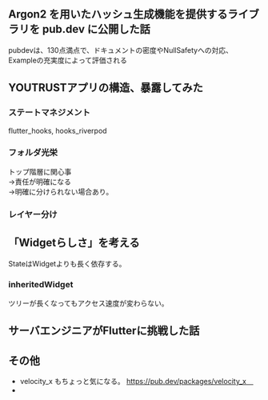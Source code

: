 ## Argon2 を用いたハッシュ生成機能を提供するライブラリを pub.dev に公開した話

pubdevは、130点満点で、ドキュメントの密度やNullSafetyへの対応、Exampleの充実度によって評価される  

## YOUTRUSTアプリの構造、暴露してみた

### ステートマネジメント
flutter_hooks, hooks_riverpod  

### フォルダ光栄
トップ階層に関心事  
→責任が明確になる  
→明確に分けられない場合あり。  

### レイヤー分け

## 「Widgetらしさ」を考える
StateはWidgetよりも長く依存する。

### inheritedWidget
ツリーが長くなってもアクセス速度が変わらない。


## サーバエンジニアがFlutterに挑戦した話

## その他
- velocity_x もちょっと気になる。
https://pub.dev/packages/velocity_x　 
- 
